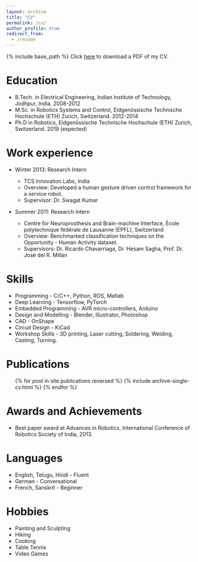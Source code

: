 ```yaml
---
layout: archive
title: "CV"
permalink: /cv/
author_profile: true
redirect_from:
  - /resume
---
```


{% include base_path %}
Click [here](../files/CV_Sundara_Tejaswi_Digumarti.pdf) to download a PDF of my CV.

Education
======
* B.Tech. in Electrical Engineering, Indian Institute of Technology, Jodhpur, India. 2008-2012
* M.Sc. in Robotics Systems and Control, Eidgenössische Technische Hochschule (ETH) Zurich, Switzerland. 2012-2014
* Ph.D in Robotics, Eidgenössische Technische Hochschule (ETH) Zurich, Switzerland. 2019 (expected)

Work experience
======
* Winter 2013: Research Intern
  * TCS Innovation Labs, India
  * Overview: Developed a human gesture driven control framework for a service robot.
  * Supervisor: Dr. Swagat Kumar

* Summer 2011: Research Intern
  * Centre for Neuroprosthesis and Brain-machine Interface, École polytechnique fédérale de Lausanne (EPFL), Switzerland
  * Overview: Benchmarked classification techniques on the Opportunity - Human Activity dataset.
  * Supervisors: Dr. Ricardo Chavarriaga, Dr. Hesam Sagha, Prof. Dr. José del R. Millán
  
Skills
======
* Programming - C/C++, Python, ROS, Matlab
* Deep Learning - Tensorflow, PyTorch
* Embedded Programming - AVR micro-controllers, Arduino
* Design and Modelling - Blender, Illustrator, Photoshop
* CAD - OnShape
* Circuit Design - KiCad
* Workshop Skills - 3D printing, Laser cutting, Soldering, Welding, Casting, Turning. 

Publications
======
  <ul>{% for post in site.publications reversed %}
    {% include archive-single-cv.html %}
  {% endfor %}</ul>

Awards and Achievements
======
* Best paper award at Advances in Robotics, International Conference of Robotics Society of India, 2013.
  
Languages
======
* English, Telugu, Hindi - Fluent
* German - Conversational
* French, Sanskrit - Beginner
  
Hobbies
======
* Painting and Sculpting
* Hiking
* Cooking
* Table Tennis
* Video Games
